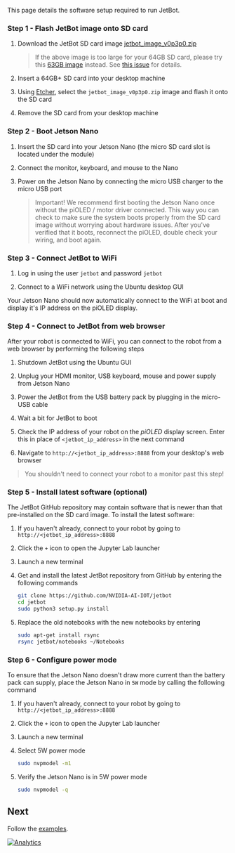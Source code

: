 This page details the software setup required to run JetBot.

### Step 1 - Flash JetBot image onto SD card

1. Download the JetBot SD card image [jetbot_image_v0p3p0.zip](https://drive.google.com/open?id=1RgQ99QOqhcNxivSNJpetXdoOCqUWAWH_)
    >  If the above image is too large for your 64GB SD card, please try this [63GB image](https://drive.google.com/open?id=154LYkrFiBHFVV2kLTjRSwdV_vbZNdpxH) instead.  See [this issue](https://github.com/NVIDIA-AI-IOT/jetbot/issues/21) for details.

2. Insert a 64GB+ SD card into your desktop machine
3. Using [Etcher](https://www.balena.io/etcher/), select the ``jetbot_image_v0p3p0.zip`` image and flash it onto the SD card
4. Remove the SD card from your desktop machine

### Step 2 - Boot Jetson Nano

1. Insert the SD card into your Jetson Nano (the micro SD card slot is located 
   under the module)

2. Connect the monitor, keyboard, and mouse to the Nano
3. Power on the Jetson Nano by connecting the micro USB charger to the micro USB port
   > Important! We recommend first booting the Jetson Nano once without the piOLED / motor driver connected.
   > This way you can check to make sure the system boots properly from the SD card image without 
   > worrying about hardware issues.  After you've verified that it boots, reconnect the piOLED, 
   > double check your wiring, and boot again.

### Step 3 - Connect JetBot to WiFi

1. Log in using the user ``jetbot`` and password ``jetbot``

2. Connect to a WiFi network using the Ubuntu desktop GUI

Your Jetson Nano should now automatically connect to the WiFi at boot and display it's IP address on the piOLED display.

### Step 4 - Connect to JetBot from web browser

After your robot is connected to WiFi, you can connect to the robot from a web browser by performing the following steps

1. Shutdown JetBot using the Ubuntu GUI

2. Unplug your HDMI monitor, USB keyboard, mouse and power supply from Jetson Nano
3. Power the JetBot from the USB battery pack by plugging in the micro-USB cable
4. Wait a bit for JetBot to boot
2. Check the IP address of your robot on the *piOLED* display screen.  Enter this in place of ``<jetbot_ip_address>`` in the next command
3. Navigate to ``http://<jetbot_ip_address>:8888`` from your desktop's web browser

>  You shouldn't need to connect your robot to a monitor past this step! 

### Step 5 - Install latest software (optional)

The JetBot GitHub repository may contain software that is newer than that pre-installed
on the SD card image.  To install the latest software:

1. If you haven't already, connect to your robot by going to ``http://<jetbot_ip_address>:8888``

2. Click the ``+`` icon to open the Jupyter Lab launcher
3. Launch a new terminal
2. Get and install the latest JetBot repository from GitHub by entering the following commands
    ```bash
    git clone https://github.com/NVIDIA-AI-IOT/jetbot
    cd jetbot
    sudo python3 setup.py install
    ``` 
3. Replace the old notebooks with the new notebooks by entering
    ```bash
    sudo apt-get install rsync
    rsync jetbot/notebooks ~/Notebooks
    ```

### Step 6 - Configure power mode

To ensure that the Jetson Nano doesn't draw more current than the battery pack can supply,
place the Jetson Nano in ``5W`` mode by calling the following command

1. If you haven't already, connect to your robot by going to ``http://<jetbot_ip_address>:8888``

2. Click the ``+`` icon to open the Jupyter Lab launcher
3. Launch a new terminal
4. Select 5W power mode

    ```bash
    sudo nvpmodel -m1
    ```
5. Verify the Jetson Nano is in 5W power mode
    ```bash
    sudo nvpmodel -q
    ```

## Next

Follow the [examples](examples).


[![Analytics](https://ga-beacon.appspot.com/UA-135919510-1/jetbot/wiki/Software-Setup/?pixel)](https://github.com/igrigorik/ga-beacon)
